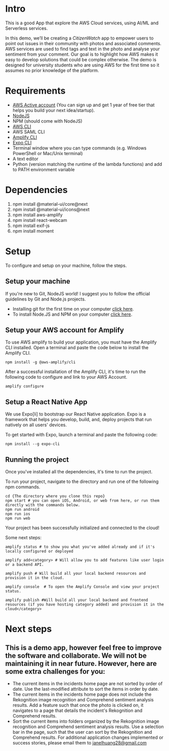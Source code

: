 # Intro

This is a good App that explore the AWS Cloud services, using AI/ML and Serverless services.

In this demo, we’ll be creating a *CitizenWatch* app to empower users to point out issues in their community with photos and associated comments. AWS services are used to find tags and text in the photo and analyse your sentiment from your comment. Our goal is to highlight how AWS makes it easy to develop solutions that could be complex otherwise. The demo is designed for university students who are using AWS for the first time so it assumes no prior knowledge of the platform. 

# Requirements

- [AWS Active account](https://aws.amazon.com/free) (You can sign up and get 1 year of free tier that helps you build your next idea/startup).
- [NodeJS](https://nodejs.org)
- NPM (should come with NodeJS)
- [AWS CLI](https://aws.amazon.com/cli)
- AWS SAML CLI
- [Amplify CLI](https://docs.amplify.aws/cli)
- [Expo CLI](https://docs.expo.io/workflow/expo-cli)
- Terminal window where you can type commands (e.g. Windows PowerShell or Mac/Unix terminal)
- A text editor
- Python (version matching the runtime of the lambda functions) and add to PATH environment variable

# Dependencies

1. npm install @material-ui/core@next
2. npm install @material-ui/icons@next
3. npm install aws-amplify
4. npm install react-webcam
5. npm install exif-js
6. npm install moment

# Setup

To configure and setup on your machine, follow the steps.

## Setup your machine

If you're new to Git, NodeJS world! I suggest you to follow the official guidelines by Git and Node.js projects.

- Installing git for the first time on your computer [click here](https://git-scm.com/book/en/v2/Getting-Started-Installing-Git).
- To install Node.JS and NPM on your computer [click here](https://nodejs.org/en/).

## Setup your AWS account for Amplify

To use AWS amplify to build your application, you must have the Amplify CLI installed. Open a terminal and paste the code below to install the Amplify CLI.

```
npm install -g @aws-amplify/cli
```

After a successful installation of the Amplify CLI, it's time to run the following code to configure and link to your AWS Account.

```
amplify configure
```

## Setup a React Native App

We use Expo[li] to bootstrap our React Native application. Expo is a framework that helps you develop, build, and, deploy projects that run natively on all users' devices.

To get started with Expo, launch a terminal and paste the following code:

```
npm install --g expo-cli
```

## Running the project

Once you've installed all the dependencies, it's time to run the project.

To run your project, navigate to the directory and run one of the following npm commands.

```
cd {The directory where you clone this repo}
npm start # you can open iOS, Android, or web from here, or run them directly with the commands below.
npm run android
npm run ios
npm run web
```

Your project has been successfully initialized and connected to the cloud!

Some next steps:

```
amplify status # to show you what you've added already and if it's locally configured or deployed
```

```
amplify add<category> # Will allow you to add features like user login or a backend API.
```

```
amplify push # Will build all your local backend resources and provision it in the cloud.
```

```
amplify console  # To open the Amplify Console and view your project status.
```

```
amplify publish #Will build all your local backend and frontend resources (if you have hosting category added) and provision it in the cloud</category>
```

# Next steps

This is a demo app, however feel free to improve the software and collaborate. We will not be maintaining it in near future. However, here are some extra challenges for you:
- 
- The current items in the incidents home page are not sorted by order of date. Use the last-modified attribute to sort the items in order by date.
- The current items in the incidents home page does not include the Rekognition image recognition and Comprehend sentiment analysis results. Add a feature such that once the photo is clicked on, it navigates to a page that details the incident's Rekognition and Comprehend results. 
- Sort the current items into folders organized by the Rekognition image recognition and Comprehend sentiment analysis results. Use a selection bar in the page, such that the user can sort by the Rekognition and Comprehend results. 
For additional application changes implemented or success stories, please email them to janelhuang28@gmail.com

